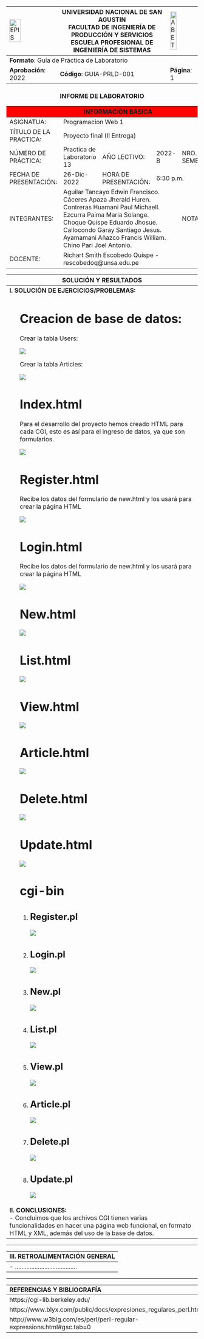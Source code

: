 <div align="center">
<table>
    <theader>
        <tr>
            <td><img src="https://github.com/rescobedoq/pw2/blob/main/epis.png?raw=true" alt="EPIS" style="width:50%; height:auto"/></td>
            <th>
                <span style="font-weight:bold;">UNIVERSIDAD NACIONAL DE SAN AGUSTIN</span><br />
                <span style="font-weight:bold;">FACULTAD DE INGENIERÍA DE PRODUCCIÓN Y SERVICIOS</span><br />
                <span style="font-weight:bold;">ESCUELA PROFESIONAL DE INGENIERÍA DE SISTEMAS</span>
            </th>
            <td><img src="https://github.com/rescobedoq/pw2/blob/main/abet.png?raw=true" alt="ABET" style="width:50%; height:auto"/></td>
        </tr>
    </theader>
    <tbody>
        <tr><td colspan="3"><span style="font-weight:bold;">Formato</span>: Guía de Práctica de Laboratorio</td></tr>
        <tr><td><span style="font-weight:bold;">Aprobación</span>:  2022 </td><td><span style="font-weight:bold;">Código</span>: GUIA-PRLD-001</td><td><span style="font-weight:bold;">Página</span>: 1</td></tr>
    </tbody>
</table>
</div>
<div align="center">
 <h3>INFORME DE LABORATORIO</h3>
</div>
<table>
 <theader>
  <tr><th colspan="6" bgcolor="red">INFORMACIÓN BÁSICA</th></tr>
 </theader>
 <tbody>
  <tr><td>ASIGNATUA:</td><td colspan="5">Programacion Web 1 </td></tr>
  <tr><td>TÍTULO DE LA PRACTICA:</td><td colspan="4">Proyecto final (II Entrega) <td></tr>
  <tr><td>NÚMERO DE PRÁCTICA:</td><td>Practica de Laboratorio 13</td><td>AÑO LECTIVO:</td><td>2022-B</td><td>NRO. SEMESTRE:</td><td>II</td></tr>
  <tr><td>FECHA DE PRESENTACIÓN:</td><td> 26-Dic-2022</td><td>HORA DE PRESENTACIÓN:</td><td colspan="3">6:30 p.m.</td></tr>


  <tr><td>INTEGRANTES:</td><td colspan="3">Aguilar Tancayo Edwin Francisco. <br>Cáceres Apaza Jherald Huren.<br>Contreras Huamani Paul Michaell.
   <br>Ezcurra Paima Maria Solange. <br>Choque Quispe Eduardo Jhosue. <br> Callocondo Garay Santiago Jesus. <br> Ayamamani Añazco Francis William. <br> Chino Pari Joel Antonio. </td><td>NOTA:</td><td>...</td></tr>

  <tr><td>DOCENTE:</td><td colspan="5">Richart Smith Escobedo Quispe - rescobedoq@unsa.edu.pe</td></tr>
 </tbody>
</table>
<table>
 <theader>
  <tr><th>SOLUCIÓN Y RESULTADOS</th></tr>
 </theader>
 <tbody>
  <tr><td><strong>I. SOLUCIÓN DE EJERCICIOS/PROBLEMAS:</strong><br>
  <ul>
    <h1>  Creacion de base de datos:  </h1> 
      <p> Crear la tabla Users: </p>
          <img src="img/crearUsers.png"/>
      <p> Crear la tabla Articles: </p>
          <img src="img/crearArticles.png"/>
          <h1>  Index.html  </h1> 
      <p> Para el desarrollo del proyecto hemos creado HTML para cada CGI, esto es así para el ingreso de datos, ya que son formularios.</p>
          <img src="img/indexhtml.png" />
    <h1> Register.html </h1> 
           <p> Recibe los datos del formulario de new.html y los usará para crear la página HTML </p>
                 <img src="img/registerhtml.png" />
    <h1> Login.html </h1> 
            <p> Recibe los datos del formulario de new.html y los usará para crear la página HTML </p>
                 <img src="img/loginhtml.png" /> 
    <h1> New.html</h1> 
                  <img src="img/newhtml.png" />  
    <h1> List.html</h1>
                  <img src="img/listhtml.png"> 
    <h1> View.html</h1> 
                  <img src="img/viewhtml.png">
    <h1> Article.html </h1> 
                  <img src="img/articlehtml.png"> 
    <h1> Delete.html </h1> 
                  <img src="img/deletehtml.png"> 
    <h1> Update.html </h1>
                  <img src="img/updatehtml.png" />                               
    <h1>  cgi-bin  </h1>
      <ol>  
          <li> <h2> Register.pl </h2> </li>
                        <img src="img/register.png" />    
          <li> <h2> Login.pl </h2> </li>
                        <img src="img/login.png" />   
          <li> <h2> New.pl</h2> </li>
                        <img src="img/new.png" />
          <li> <h2> List.pl</h2> </li>
                        <img src="img/list.png">
          <li> <h2> View.pl</h2> </li>
                        <img src="img/view.png">
          <li> <h2> Article.pl </h2> </li>
                        <img src="img/article.png">
          <li> <h2> Delete.pl </h2> </li>
                        <img src="img/delete.png">
          <li> <h2> Update.pl </h2> </li>
                        <img src="img/new.png" w/>         
      </ol>  
  </ul>
  <tr><td><strong>II. CONCLUSIONES:</strong><br>- Concluimos que los archivos CGI tienen varias funcionalidades en hacer una página web funcional, en formato HTML y XML, además del uso de la base de datos. </td></tr>
 </tbody>
</table>
<hr>
<table>
 <theader>
  <tr><td><strong>III. RETROALIMENTACIÓN GENERAL</strong><br>
  </td><tr>
 </theader>
 <tbody>
  <tr><td>- ......................................
  </td></tr>
 </tbody>
</table>
<hr>
<table>
 <theader>
  <tr><td><strong>REFERENCIAS Y BIBLIOGRAFÍA</strong></td><tr>
 </theader>
 <tbody>
  <tr><td>https://cgi-lib.berkeley.edu/</td></tr>
  <tr><td>https://www.blyx.com/public/docs/expresiones_regulares_perl.html</td></tr>
  <tr><td>http://www.w3big.com/es/perl/perl-regular-expressions.html#gsc.tab=0</td></tr>
 </tbody>
</table>


